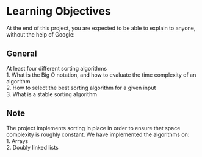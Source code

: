<h1>Learning Objectives</h1>
<p>At the end of this project, you are expected to be able to explain to anyone, without the help of Google:</p>
<h2>General</h2>
<p>At least four different sorting algorithms<br>
1. What is the Big O notation, and how to evaluate the time complexity of an algorithm<br>
2. How to select the best sorting algorithm for a given input<br>
3. What is a stable sorting algorithm</p>

<h2>Note</h2>
<p> The project implements sorting in place in order to ensure that space complexity is roughly constant. We have implemented the algorithms on:<br>
1. Arrays<br>
2. Doubly linked lists</p>
